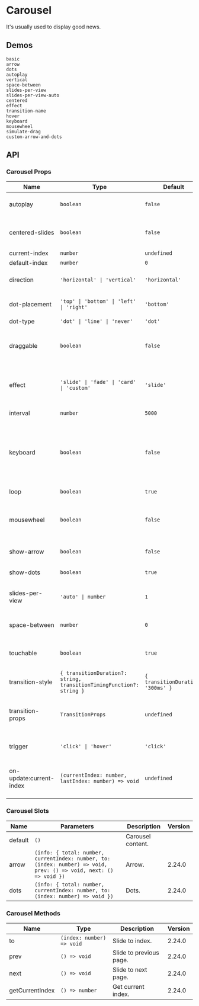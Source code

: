 # Carousel

It's usually used to display good news.

## Demos

```demo
basic
arrow
dots
autoplay
vertical
space-between
slides-per-view
slides-per-view-auto
centered
effect
transition-name
hover
keyboard
mousewheel
simulate-drag
custom-arrow-and-dots
```

## API

### Carousel Props

| Name | Type | Default | Description | Version |
| --- | --- | --- | --- | --- |
| autoplay | `boolean` | `false` | Whether to scroll automatically. |
| centered-slides | `boolean` | `false` | Whether to center the current view carousel. | 2.24.0 |
| current-index | `number` | `undefined` | current index. | 2.24.0 |
| default-index | `number` | `0` | default index. | 2.24.0 |
| direction | `'horizontal' \| 'vertical'` | `'horizontal'` | Carousel shows the direction. |
| dot-placement | `'top' \| 'bottom' \| 'left' \| 'right'` | `'bottom'` | Dot placement in the panel. | 2.24.0 |
| dot-type | `'dot' \| 'line' \| 'never'` | `'dot'` | Dot style. | 2.24.0 |
| draggable | `boolean` | `false` | Whether to switch the carousel by dragging the mouse. | 2.24.0 |
| effect | `'slide' \| 'fade' \| 'card' \| 'custom'` | `'slide'` | Transition effect when switching between carousel. | 2.24.0, `'card'` 2.24.2 |
| interval | `number` | `5000` | Auto play interval (ms). |
| keyboard | `boolean` | `false` | Whether to switch the carousel by pressing the key, it only works when the focus is on Dots. | 2.24.0 |
| loop | `boolean` | `true` | Whether to loop. | 2.24.0 |
| mousewheel | `boolean` | `false` | Whether to switch the carousel through the mouse wheel. | 2.24.0 |
| show-arrow | `boolean` | `false` | Whether to show arrow buttons. | 2.24.0 |
| show-dots | `boolean` | `true` | Whether to show dots. | 2.24.0 |
| slides-per-view | `'auto' \| number` | `1` | Number of carousels displayed on per view. | 2.24.0 |
| space-between | `number` | `0` | The spacing between the carousels. | 2.24.0 |
| touchable | `boolean` | `true` | Whether to switch the carousel by touch. | 2.24.0 |
| transition-style | `{ transitionDuration?: string, transitionTimingFunction?: string }` | `{ transitionDuration: '300ms' }` | The style of the transition effect. | 2.24.0 |
| transition-props | `TransitionProps` | `undefined` | Custom transition effect properties, [reference](https://v3.vuejs.org/api/built-in-components.html#transition). | 2.24.0 |
| trigger | `'click' \| 'hover'` | `'click'` | The method of manual switching. |
| on-update:current-index | `(currentIndex: number, lastIndex: number) => void` | `undefined` | Callback function when the current index changes. | 2.24.0 |

### Carousel Slots

| Name | Parameters | Description | Version |
| --- | --- | --- | --- |
| default | `()` | Carousel content. |
| arrow | `(info: { total: number, currentIndex: number, to: (index: number) => void, prev: () => void, next: () => void })` | Arrow. | 2.24.0 |
| dots | `(info: { total: number, currentIndex: number, to: (index: number) => void })` | Dots. | 2.24.0 |

### Carousel Methods

| Name | Type | Description | Version |
| --- | --- | --- | --- |
| to | `(index: number) => void` | Slide to index. | 2.24.0 |
| prev | `() => void` | Slide to previous page. | 2.24.0 |
| next | `() => void` | Slide to next page. | 2.24.0 |
| getCurrentIndex | `() => number` | Get current index. | 2.24.0 |
